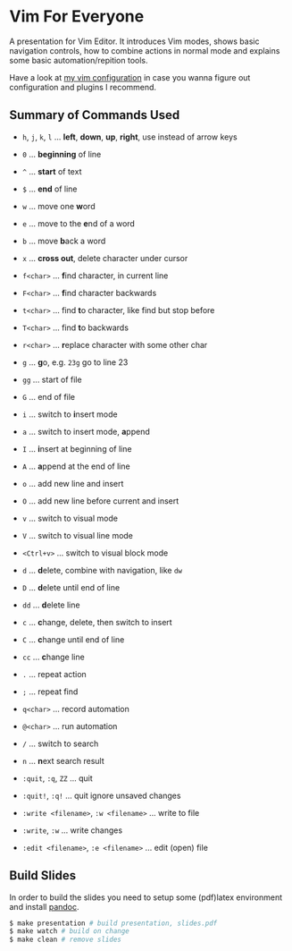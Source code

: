 
# Vim For Everyone

A presentation for Vim Editor. It introduces Vim modes, shows basic navigation
controls, how to combine actions in normal mode and explains some basic
automation/repition tools.

Have a look at [my vim configuration](https://github.com/unused/.vim/) in case
you wanna figure out configuration and plugins I recommend.

## Summary of Commands Used

- `h`, `j`, `k`, `l` ... **left**, **down**, **up**, **right**, use instead
  of arrow keys

- `0` ... **beginning** of line
- `^` ... **start** of text
- `$` ... **end** of line

- `w` ... move one **w**ord
- `e` ... move to the **e**nd of a word
- `b` ... move **b**ack a word
- `x` ... **cross out**, delete character under cursor

- `f<char>` ... **f**ind character, in current line
- `F<char>` ... **f**ind character backwards
- `t<char>` ... find **t**o character, like find but stop before
- `T<char>` ... find **t**o backwards
- `r<char>` ... **r**eplace character with some other char

- `g` ... **g**o, e.g. `23g` go to line 23
- `gg` ... start of file
- `G` ... end of file

- `i` ... switch to **i**nsert mode
- `a` ... switch to insert mode, **a**ppend
- `I` ... **i**nsert at beginning of line
- `A` ... **a**ppend at the end of line
- `o` ... add new line and insert
- `O` ... add new line before current and insert

- `v` ... switch to visual mode
- `V` ... switch to visual line mode
- `<Ctrl+v>` ... switch to visual block mode

- `d` ... **d**elete, combine with navigation, like `dw`
- `D` ... **d**elete until end of line
- `dd` ... **d**elete line
- `c` ... **c**hange, delete, then switch to insert
- `C` ... **c**hange until end of line
- `cc` ... **c**hange line

- `.` ... repeat action
- `;` ... repeat find
- `q<char>` ... record automation
- `@<char>` ... run automation

- `/` ... switch to search
- `n` ... **n**ext search result

- `:quit`, `:q`, `ZZ` ... quit
- `:quit!`, `:q!` ... quit ignore unsaved changes
- `:write <filename>`, `:w <filename>` ... write to file
- `:write`, `:w` ... write changes
- `:edit <filename>`, `:e <filename>` ... edit (open) file

## Build Slides

In order to build the slides you need to setup some (pdf)latex environment
and install [pandoc](https://pandoc.org/).

```sh
$ make presentation # build presentation, slides.pdf
$ make watch # build on change
$ make clean # remove slides
```

